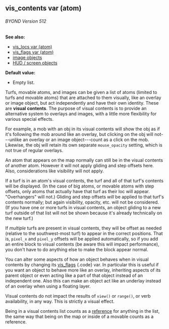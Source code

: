 ## vis_contents var (atom) 
###### BYOND Version 512
**See also:**
+   [vis_locs var (atom)](/ref/atom/var/vis_locs.md) 
+   [vis_flags var (atom)](/ref/atom/var/vis_flags.md) 
+   [image objects](/ref/image.md) 
+   [HUD / screen objects](/ref/%7Bnotes%7D/HUD.md) 
<!-- -->
**Default value:**
+   Empty list.


Turfs, movable atoms, and images can be given a list of atoms
(limited to turfs and movable atoms) that are attached to them visually,
like an overlay or image object, but act independently and have their
own identity. These are **visual contents**. The purpose of visual
contents is to provide an alternative system to overlays and images,
with a little more flexibility for various special effects. 

For
example, a mob with an obj in its visual contents will show the obj as
if it\'s following the mob around like an overlay, but clicking on the
obj will not---unlike an overlay or an image object---count as a click
on the mob. Likewise, the obj will retain its own separate
`mouse_opacity` setting, which is not true of regular overlays.


An atom that appears on the map normally can still be in the
visual contents of another atom. However it will not apply gliding and
step offsets here. Also, considerations like visibility will not apply.


If a turf is in an atom\'s visual contents, the turf and all of
that turf\'s contents will be displayed. (In the case of big atoms, or
movable atoms with step offsets, only atoms that actually have that turf
as their loc will appear. \"Overhangers\" will not.) Gliding and step
offsets *will* be applied to that turf\'s contents normally; but again
visibility, opacity, etc. will not be considered. (If you have one or
more turfs in visual contents, an object gliding to a new turf outside
of that list will not be shown because it\'s already technically on the
new turf.) 

If *multiple* turfs are present in visual contents,
they will be offset as needed (relative to the southwest-most turf) to
appear in the correct positions. That is, `pixel_x` and `pixel_y`
offsets will be applied automatically, so if you add an entire block to
visual contents (be aware this will impact performance), you don\'t have
to do anything else to make the block appear normal. 

You can
alter some aspects of how an object behaves when in visual contents by
changing its [vis_flags](/ref/atom/var/vis_flags.md) {.code} var. In particular
this is useful if you want an object to behave more like an overlay,
inheriting aspects of its parent object or even acting like a part of
that object instead of an independent one. Also this can make an object
act like an underlay instead of an overlay when using a floating layer.


Visual contents do not impact the results of `view()` or
`range()`, or verb availability, in any way. This is strictly a visual
effect. 

Being in a visual contents list counts as a
[reference](/ref/DM/garbage.md) for anything in the list, the same way that
being on the map or inside of a movable counts as a reference.